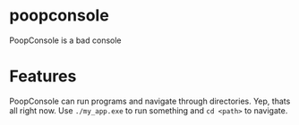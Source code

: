 # poopconsole
PoopConsole is a bad console

# Features
PoopConsole can run programs and navigate through directories. Yep, thats all right now. Use `./my_app.exe` to run something and `cd <path>` to navigate.
